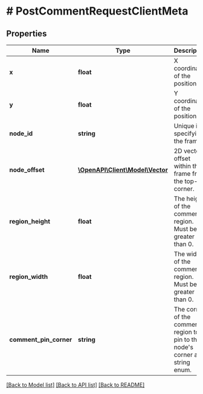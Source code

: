 # # PostCommentRequestClientMeta

## Properties

Name | Type | Description | Notes
------------ | ------------- | ------------- | -------------
**x** | **float** | X coordinate of the position. |
**y** | **float** | Y coordinate of the position. |
**node_id** | **string** | Unique id specifying the frame. |
**node_offset** | [**\OpenAPI\Client\Model\Vector**](Vector.md) | 2D vector offset within the frame from the top-left corner. |
**region_height** | **float** | The height of the comment region. Must be greater than 0. |
**region_width** | **float** | The width of the comment region. Must be greater than 0. |
**comment_pin_corner** | **string** | The corner of the comment region to pin to the node&#39;s corner as a string enum. | [optional] [default to 'bottom-right']

[[Back to Model list]](../../README.md#models) [[Back to API list]](../../README.md#endpoints) [[Back to README]](../../README.md)
